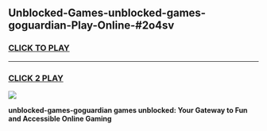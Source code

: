 
## Unblocked-Games-unblocked-games-goguardian-Play-Online-#2o4sv
<h3>
<a href="https://premium.freeplayer.one?title=unblocked-games-goguardian&ref=27F">CLICK TO PLAY</a></h3>
<hr>

<h3>
<a href="https://premium.freeplayer.one?title=unblocked-games-goguardian&ref=27F">CLICK 2 PLAY</a>
  
</h3>

<a href="https://premium.freeplayer.one?title=unblocked-games-goguardian&ref=27F"><img src="https://clearcache.store/games.png"></a>


**unblocked-games-goguardian games unblocked: Your Gateway to Fun and Accessible Online Gaming**
